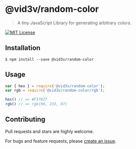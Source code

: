 # @vid3v/random-color

> A tiny JavaScript Library for generating arbitrary colors.

[![MIT License](https://img.shields.io/badge/license-MIT_License-green.svg?style=flat-square)](https://github.com/vid3v/random-color/blob/main/LICENSE)

## Installation

```
$ npm install --save @vid3v/random-color
```

## Usage

```js
var { hex } = require('@vid3v/random-color');
var rgb = require('@vid3v/random-color/rgb');

hex() // => #F37827
rgb() // => rgb(90, 233, 87)
```

## Contributing

Pull requests and stars are highly welcome.

For bugs and feature requests, please [create an issue](https://github.com/vid3v/random-color/issues/new).
